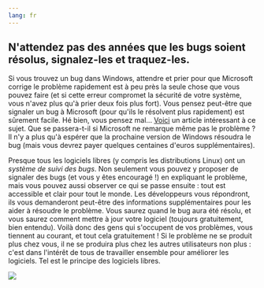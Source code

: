 ```yaml
---
lang: fr
---
```





<h2>N'attendez pas des années que les bugs soient résolus, 
signalez-les et traquez-les.</h2>

Si vous trouvez un bug dans Windows, attendre et prier pour que 
Microsoft corrige le problème rapidement est à peu près la seule chose 
que vous pouvez faire (et si cette erreur compromet la sécurité de votre 
système, vous n'avez plus qu'à prier deux fois plus fort). Vous pensez 
peut-être que signaler un bug à Microsoft (pour qu'ils le résolvent plus 
rapidement) est sûrement facile. Hé bien, vous pensez mal... <a 
href="http://www.oreillynet.com/mac/blog/2002/06/mission_impossible_submitting.html">Voici</a> 
un article intéressant à ce sujet. Que se passera-t-il si Microsoft ne 
remarque même pas le problème ? Il n'y a plus qu'à espérer que la 
prochaine version de Windows résoudra le bug (mais vous devrez payer 
quelques centaines d'euros supplémentaires).

Presque tous les logiciels libres (y compris les distributions Linux) 
ont un <i>système de suivi des bugs</i>. Non seulement vous pouvez y 
proposer de signaler des bugs (et vous y êtes encouragé !) en expliquant 
le problème, mais vous pouvez aussi observer ce qui se passe ensuite : 
tout est accessible et clair pour tout le monde. Les développeurs vous 
répondront, ils vous demanderont peut-être des informations 
supplémentaires pour les aider à résoudre le problème. Vous saurez quand 
le bug aura été résolu, et vous saurez comment mettre à jour votre 
logiciel (toujours gratuitement, bien entendu). Voilà donc des gens qui 
s'occupent de vos problèmes, vous tiennent au courant, et tout cela 
gratuitement ! Si le problème ne se produit plus chez vous, il ne se 
produira plus chez les autres utilisateurs non plus : c'est dans 
l'intérêt de tous de travailler ensemble pour améliorer les logiciels. 
Tel est le principe des logiciels libres.

<img src="Images/report_bugs_thumb.png" />




